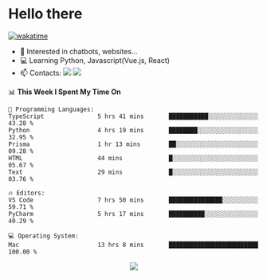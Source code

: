 # Hello there

[![wakatime](https://wakatime.com/badge/user/018bd4cf-9224-4729-b4f3-31fc6a93ca34.svg)](https://wakatime.com/@flamescoder)

- 👀 Interested in chatbots, websites...
- 💻 Learning Python, Javascript(Vue.js, React)
- 📫 Contacts: <a href="https://t.me/FlameCoder0_0" target="_blank"><img src="https://img.shields.io/badge/telegram-0088cc?logo=telegram&logoColor=white"/></a> <a href="https://discord.gg/3wt8QRndjm" target="_blank"><img src="https://img.shields.io/badge/discord-5865F2?logo=discord&logoColor=white"/></a>

<!--START_SECTION:waka-->
📊 **This Week I Spent My Time On** 

```text
💬 Programming Languages: 
TypeScript               5 hrs 41 mins       ███████████░░░░░░░░░░░░░░   43.28 % 
Python                   4 hrs 19 mins       ████████░░░░░░░░░░░░░░░░░   32.95 % 
Prisma                   1 hr 13 mins        ██░░░░░░░░░░░░░░░░░░░░░░░   09.28 % 
HTML                     44 mins             █░░░░░░░░░░░░░░░░░░░░░░░░   05.67 % 
Text                     29 mins             █░░░░░░░░░░░░░░░░░░░░░░░░   03.76 % 

🔥 Editors: 
VS Code                  7 hrs 50 mins       ███████████████░░░░░░░░░░   59.71 % 
PyCharm                  5 hrs 17 mins       ██████████░░░░░░░░░░░░░░░   40.29 % 

💻 Operating System: 
Mac                      13 hrs 8 mins       █████████████████████████   100.00 % 
```


<!--END_SECTION:waka-->

<div align="center">
  <img src="https://komarev.com/ghpvc/?username=FlamesC0der&style=flat-square&color=red"/>
</div>
